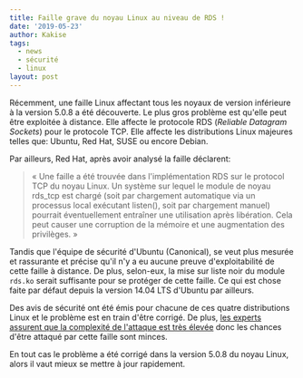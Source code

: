 ```yaml
---
title: Faille grave du noyau Linux au niveau de RDS !
date: '2019-05-23'
author: Kakise
tags:
  - news
  - sécurité
  - linux
layout: post
---
```

Récemment, une faille Linux affectant tous les noyaux de version inférieure à la version 5.0.8 a été découverte. Le plus gros problème est qu'elle peut être exploitée à distance. Elle affecte le protocole RDS (_Reliable Datagram Sockets_) pour le protocole TCP. Elle affecte les distributions Linux majeures telles que: Ubuntu, Red Hat, SUSE ou encore Debian.

Par ailleurs, Red Hat, après avoir analysé la faille déclarent:

> « Une faille a été trouvée dans l'implémentation RDS sur le protocol TCP du noyau Linux. Un système sur lequel le module de noyau rds_tcp est chargé (soit par chargement automatique via un processus local exécutant listen(), soit par chargement manuel) pourrait éventuellement entraîner une utilisation après libération. Cela peut causer une corruption de la mémoire et une augmentation des privilèges. »

Tandis que l'équipe de sécurité d'Ubuntu (Canonical), se veut plus mesurée et rassurante et précise qu'il n'y a eu aucune preuve d'exploitabilité de cette faille à distance. De plus, selon-eux, la mise sur liste noir du module `rds.ko` serait suffisante pour se protéger de cette faille. Ce qui est chose faite par défaut depuis la version 14.04 LTS d'Ubuntu par ailleurs.

Des avis de sécurité ont été émis pour chacune de ces quatre distributions Linux et le problème est en train d'être corrigé. De plus, [les experts assurent que la complexité de l'attaque est très élevée](https://nvd.nist.gov/vuln/detail/CVE-2019-11815#VulnChangeHistorySection) donc les chances d'être attaqué par cette faille sont minces.

En tout cas le problème a été corrigé dans la version 5.0.8 du noyau Linux, alors il vaut mieux se mettre à jour rapidement.
